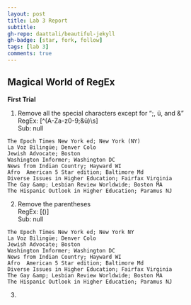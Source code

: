 ```yaml
---
layout: post
title: Lab 3 Report
subtitle:
gh-repo: daattali/beautiful-jekyll
gh-badge: [star, fork, follow]
tags: [lab 3]
comments: true
---
```


## Magical World of RegEx

**First Trial**

1. Remove all the special characters except for “;, ü, and &”<br/>
RegEx: [^(A-Za-z0-9;&ü)\s]<br/>
Sub: null<br/>
```
The Epoch Times New York ed; New York (NY)
La Voz Bilingüe; Denver Colo
Jewish Advocate; Boston
Washington Informer; Washington DC
News from Indian Country; Hayward WI
Afro  American 5 Star edition; Baltimore Md
Diverse Issues in Higher Education; Fairfax Virginia
The Gay &amp; Lesbian Review Worldwide; Boston MA
The Hispanic Outlook in Higher Education; Paramus NJ
```

2. Remove the parentheses<br/>
RegEx: [()]<br/>
Sub: null<br/>
```
The Epoch Times New York ed; New York NY
La Voz Bilingüe; Denver Colo
Jewish Advocate; Boston
Washington Informer; Washington DC
News from Indian Country; Hayward WI
Afro  American 5 Star edition; Baltimore Md
Diverse Issues in Higher Education; Fairfax Virginia
The Gay &amp; Lesbian Review Worldwide; Boston MA
The Hispanic Outlook in Higher Education; Paramus NJ
```

3. 
